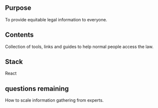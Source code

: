 ## Purpose

To provide equitable legal information to everyone.

## Contents

Collection of tools, links and guides to help normal people access the law.

## Stack
React

## questions remaining
How to scale information gathering from experts.
